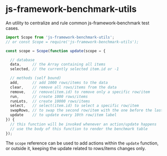 # js-framework-benchmark-utils
An utility to centralize and rule common js-framework-benchmark test cases.

```js
import Scope from 'js-framework-benchmark-utils';
// or const Scope = require('js-framework-benchmark-utils');

const scope = Scope(function update(scope = {

  // database
  data,     // the Array containing all items
  selected, // the currently selected item.id or -1

  // methods (self bound)
  add,      // add 1000 rows/items to the data
  clear,    // remove all rows/items from the data
  remove,   // remove(item.id) to remove only a specific row/item
  run,      // create 1000 rows/items
  runLots,  // create 10000 rows/items
  select,   // select(item.id) to select a specific row/item
  swapRows, // to swap the second row/item with the one before the last one
  update    // to update every 10th row/item label
}) {
  // this function will be invoked whenever an action/update happens
  // use the body of this function to render the benchmark table
});
```

The `scope` reference can be used to add actions within the `update` function, or outside it, keeping the update related to rows/items changes only.
